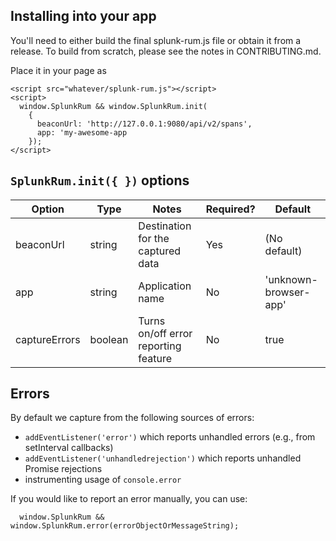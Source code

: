 ## Installing into your app
You'll need to either build the final splunk-rum.js file or obtain it from a release.
To build from scratch, please see the notes in CONTRIBUTING.md.

Place it in your page as
```
<script src="whatever/splunk-rum.js"></script>
<script>
  window.SplunkRum && window.SplunkRum.init(
    {
      beaconUrl: 'http://127.0.0.1:9080/api/v2/spans',
      app: 'my-awesome-app
    });
</script>
```

## `SplunkRum.init({ })` options
| Option | Type | Notes | Required? | Default |
|--------|------|-------|-----------|---------|
| beaconUrl | string | Destination for the captured data | Yes | (No default) |
| app | string | Application name | No | 'unknown-browser-app' | 
| captureErrors | boolean | Turns on/off error reporting feature | No | true |


## Errors

By default we capture from the following sources of errors:

- `addEventListener('error')` which reports unhandled errors (e.g., from setInterval callbacks)
- `addEventListener('unhandledrejection')` which reports unhandled Promise rejections
- instrumenting usage of `console.error`

If you would like to report an error manually, you can use:
```
  window.SplunkRum && window.SplunkRum.error(errorObjectOrMessageString);
```

